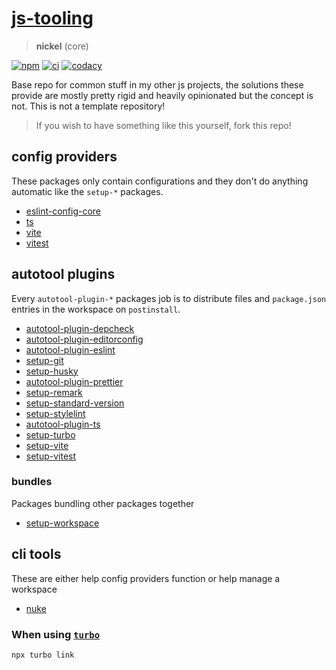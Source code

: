 # [js-tooling](https://github.com/AlexAegis/js-tooling)

> **nickel** (core)

[![npm](https://img.shields.io/npm/v/@alexaegis/ts/latest)](https://www.npmjs.com/package/@alexaegis/ts)
[![ci](https://github.com/AlexAegis/js-tooling/actions/workflows/cicd.yml/badge.svg)](https://github.com/AlexAegis/js-tooling/actions/workflows/cicd.yml)
[![codacy](https://app.codacy.com/project/badge/Grade/7939332dc9454dc1b0529e720ff902e6)](https://www.codacy.com/gh/AlexAegis/js-tooling/dashboard?utm_source=github.com&utm_medium=referral&utm_content=AlexAegis/js-tooling&utm_campaign=Badge_Grade)

Base repo for common stuff in my other js projects, the solutions these provide
are mostly pretty rigid and heavily opinionated but the concept is not. This is
not a template repository!

> If you wish to have something like this yourself, fork this repo!

## config providers

These packages only contain configurations and they don't do anything automatic
like the `setup-*` packages.

- [eslint-config-core](packages/eslint-config-core/)
- [ts](packages/ts/)
- [vite](packages/vite/)
- [vitest](packages/vitest/)

## autotool plugins

Every `autotool-plugin-*` packages job is to distribute files and `package.json`
entries in the workspace on `postinstall`.

- [autotool-plugin-depcheck](packages/autotool-plugin-depcheck/)
- [autotool-plugin-editorconfig](packages/autotool-plugin-editorconfig/)
- [autotool-plugin-eslint](packages/autotool-plugin-eslint/)
- [setup-git](packages/setup-git/)
- [setup-husky](packages/setup-husky/)
- [autotool-plugin-prettier](packages/autotool-plugin-prettier/)
- [setup-remark](packages/setup-remark/)
- [setup-standard-version](packages/setup-standard-version/)
- [setup-stylelint](packages/setup-stylelint/)
- [autotool-plugin-ts](packages/autotool-plugin-ts/)
- [setup-turbo](packages/setup-turbo/)
- [setup-vite](packages/setup-vite/)
- [setup-vitest](packages/setup-vitest/)

### bundles

Packages bundling other packages together

- [setup-workspace](packages/setup-workspace/)

## cli tools

These are either help config providers function or help manage a workspace

- [nuke](packages/nuke/)

### When using [`turbo`](packages/setup-turbo/)

```sh
npx turbo link
```
